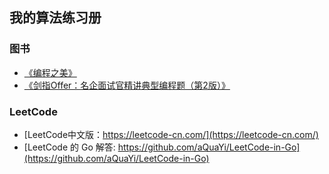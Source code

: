 ## 我的算法练习册

### 图书
- [《编程之美》](https://book.douban.com/subject/3004255/)
- [《剑指Offer：名企面试官精讲典型编程题（第2版）》](https://book.douban.com/subject/27008702/)

### LeetCode

- [LeetCode中文版：https://leetcode-cn.com/](https://leetcode-cn.com/)
- [LeetCode 的 Go 解答: https://github.com/aQuaYi/LeetCode-in-Go](https://github.com/aQuaYi/LeetCode-in-Go)
